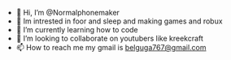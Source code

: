 - 👋 Hi, I’m @Normalphonemaker
- 👀 Im intrested in foor and sleep and making games and robux
- 🌱 I’m currently learning how to code
- 💞️ I’m looking to collaborate on youtubers like kreekcraft
- 📫 How to reach me my gmail is belguga767@gmail.com

<!---
Normalphonemaker/Normalphonemaker is a ✨ special ✨ repository because its `README.md` (this file) appears on your GitHub profile.
You can click the Preview link to take a look at your changes.
--->
